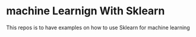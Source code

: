 # machine Learnign With Sklearn

This repos is to have examples on how to use Sklearn for machine learning

